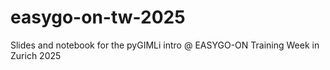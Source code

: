 # easygo-on-tw-2025
Slides and notebook for the pyGIMLi intro @ EASYGO-ON Training Week in Zurich 2025

